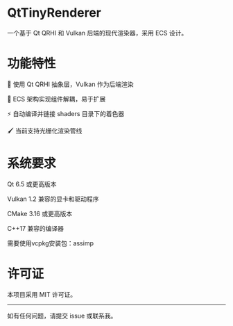 # QtTinyRenderer

一个基于 Qt QRHI 和 Vulkan 后端的现代渲染器，采用 ECS 设计。

# 功能特性

🚀 使用 Qt QRHI 抽象层，Vulkan 作为后端渲染

🧩 ECS 架构实现组件解耦，易于扩展

⚡ 自动编译并链接 shaders 目录下的着色器

🖌️ 当前支持光栅化渲染管线

# 系统要求

Qt 6.5 或更高版本

Vulkan 1.2 兼容的显卡和驱动程序

CMake 3.16 或更高版本

C++17 兼容的编译器

需要使用vcpkg安装包：assimp

# 许可证

本项目采用 MIT 许可证。

---

如有任何问题，请提交 issue 或联系我。
